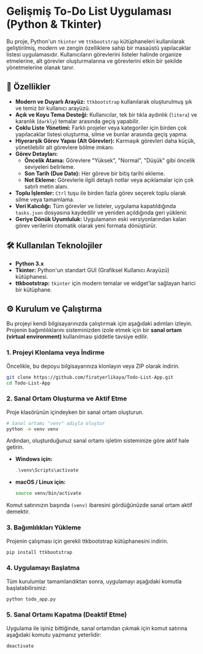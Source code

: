 # Gelişmiş To-Do List Uygulaması (Python & Tkinter)

Bu proje, Python'un `tkinter` ve `ttkbootstrap` kütüphaneleri kullanılarak geliştirilmiş, modern ve zengin özelliklere sahip bir masaüstü yapılacaklar listesi uygulamasıdır. Kullanıcıların görevlerini listeler halinde organize etmelerine, alt görevler oluşturmalarına ve görevlerini etkin bir şekilde yönetmelerine olanak tanır.



## 🚀 Özellikler

- **Modern ve Duyarlı Arayüz:** `ttkbootstrap` kullanılarak oluşturulmuş şık ve temiz bir kullanıcı arayüzü.
- **Açık ve Koyu Tema Desteği:** Kullanıcılar, tek bir tıkla aydınlık (`litera`) ve karanlık (`darkly`) temalar arasında geçiş yapabilir.
- **Çoklu Liste Yönetimi:** Farklı projeler veya kategoriler için birden çok yapılacaklar listesi oluşturma, silme ve bunlar arasında geçiş yapma.
- **Hiyerarşik Görev Yapısı (Alt Görevler):** Karmaşık görevleri daha küçük, yönetilebilir alt görevlere bölme imkanı.
- **Görev Detayları:**
  - **Öncelik Atama:** Görevlere "Yüksek", "Normal", "Düşük" gibi öncelik seviyeleri belirleme.
  - **Son Tarih (Due Date):** Her göreve bir bitiş tarihi ekleme.
  - **Not Ekleme:** Görevlerle ilgili detaylı notlar veya açıklamalar için çok satırlı metin alanı.
- **Toplu İşlemler:** `Ctrl` tuşu ile birden fazla görev seçerek toplu olarak silme veya tamamlama.
- **Veri Kalıcılığı:** Tüm görevler ve listeler, uygulama kapatıldığında `tasks.json` dosyasına kaydedilir ve yeniden açıldığında geri yüklenir.
- **Geriye Dönük Uyumluluk:** Uygulamanın eski versiyonlarından kalan görev verilerini otomatik olarak yeni formata dönüştürür.

## 🛠️ Kullanılan Teknolojiler

- **Python 3.x**
- **Tkinter:** Python'un standart GUI (Grafiksel Kullanıcı Arayüzü) kütüphanesi.
- **ttkbootstrap:** `tkinter` için modern temalar ve widget'lar sağlayan harici bir kütüphane.

## ⚙️ Kurulum ve Çalıştırma

Bu projeyi kendi bilgisayarınızda çalıştırmak için aşağıdaki adımları izleyin. Projenin bağımlılıklarını sisteminizden izole etmek için bir **sanal ortam (virtual environment)** kullanılması şiddetle tavsiye edilir.

### 1. Projeyi Klonlama veya İndirme

Öncelikle, bu depoyu bilgisayarınıza klonlayın veya ZIP olarak indirin.
```bash
git clone https://github.com/firatyerlikaya/Todo-List-App.git
cd Todo-List-App
```

### 2. Sanal Ortam Oluşturma ve Aktif Etme

Proje klasörünün içindeyken bir sanal ortam oluşturun.

```bash
# Sanal ortamı "venv" adıyla oluştur
python -m venv venv
```

Ardından, oluşturduğunuz sanal ortamı işletim sisteminize göre aktif hale getirin.

- **Windows için:**
  ```powershell
  .\venv\Scripts\activate
  ```

- **macOS / Linux için:**
  ```bash
  source venv/bin/activate
  ```

Komut satırınızın başında `(venv)` ibaresini gördüğünüzde sanal ortam aktif demektir.

### 3. Bağımlılıkları Yükleme

Projenin çalışması için gerekli ttkbootstrap kütüphanesini indirin.

```bash
pip install ttkbootstrap
```

### 4. Uygulamayı Başlatma

Tüm kurulumlar tamamlandıktan sonra, uygulamayı aşağıdaki komutla başlatabilirsiniz:

```bash
python todo_app.py
```

### 5. Sanal Ortamı Kapatma (Deaktif Etme)

Uygulama ile işiniz bittiğinde, sanal ortamdan çıkmak için komut satırına aşağıdaki komutu yazmanız yeterlidir:

```bash
deactivate
```

